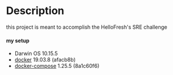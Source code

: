 # Description
this project is meant to accomplish the HelloFresh's SRE challenge

#### my setup
- Darwin OS 10.15.5
- [docker](https://www.docker.com/get-started) 19.03.8 (afacb8b)
- [docker-compose](https://docs.docker.com/compose/install/) 1.25.5 (8a1c60f6)
